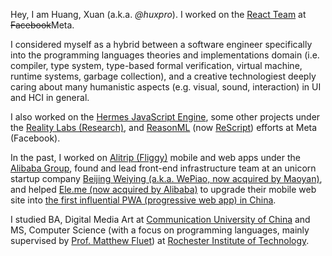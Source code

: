 Hey, I am Huang, Xuan (a.k.a. _@huxpro_). I worked on the [React Team](https://beta.reactjs.org/community/meet-the-team#react-core) at <del>Facebook</del>Meta.

I considered myself as a hybrid between a software engineer specifically into the programming languages theories and implementations domain (i.e. compiler, type system, type-based formal verification, virtual machine, runtime systems, garbage collection), and a creative technologiest deeply caring about many humanistic aspects (e.g. visual, sound, interaction) in UI and HCI in general.

I also worked on the [Hermes JavaScript Engine](https://hermesengine.dev/), some other projects under the [Reality Labs (Research)](https://tech.fb.com/ar-vr/), and [ReasonML](https://reasonml.github.io/) (now [ReScript](https://rescript-lang.org/)) efforts at Meta (Facebook).

In the past, I worked on [Alitrip (Fliggy)](https://www.alitrip.com/) mobile and web apps under the [Alibaba Group](https://en.wikipedia.org/wiki/Alibaba_Group), found and lead front-end infrastructure team at an unicorn startup company [Beijing Weiying (a.k.a. WePiao, now acquired by Maoyan)](https://www.crunchbase.com/organization/beijing-weiying-technology), and helped [Ele.me (now acquired by Alibaba)](https://en.wikipedia.org/wiki/Ele.me) to upgrade their mobile web site into [the first influential PWA (progressive web app) in China](https://medium.com/elemefe/upgrading-ele-me-to-progressive-web-app-2a446832e509).

I studied BA, Digital Media Art at [Communication University of China](https://en.wikipedia.org/wiki/Communication_University_of_China) and MS, Computer Science (with a focus on programming languages, mainly supervised by [Prof. Matthew Fluet](https://www.cs.rit.edu/~mtf/)) at [Rochester Institute of Technology](https://en.wikipedia.org/wiki/Rochester_Institute_of_Technology).
